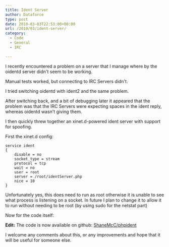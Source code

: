 ```yaml
---
title: Ident Server
author: Dataforce
type: post
date: 2010-03-03T22:53:00+00:00
url: /2010/03/ident-server/
category:
  - Code
  - General
  - IRC

---
```

I recently encountered a problem on a server that I manage where by the oidentd server didn't seem to be working.

Manual tests worked, but connecting to IRC Servers didn't.

I tried switching oidentd with ident2 and the same problem.

After switching back, and a bit of debugging later it appeared that the problem was that the IRC Servers were expecting spaces in the ident reply, whereas oidentd wasn't giving them.

I then quickly threw together an xinet.d-powered ident server with support for spoofing.

First the xinet.d config:

```shell
service ident
{
	disable = no
	socket_type = stream
	protocol = tcp
	wait = no
	user = root
	server = /root/identServer.php
	nice = 10
}
```

Unfortunately yes, this does need to run as root otherwise it is unable to see what process is listening on a socket. In future I plan to change it to allow it to run without needing to be root (by using sudo for the netstat part)

Now for the code itself:

**Edit:** The code is now available on github: [ShaneMcC/phpident](https://github.com/ShaneMcC/phpident)

I welcome any comments about this, or any improvements and hope that it will be useful for someone else.
